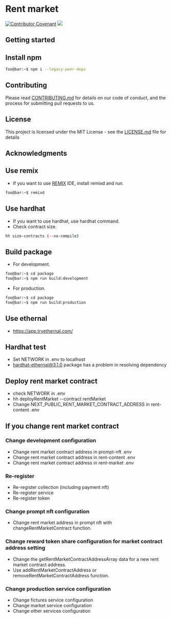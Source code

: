 # Rent market

[![Contributor Covenant](https://img.shields.io/badge/Contributor%20Covenant-2.1-4baaaa.svg)](CODE_OF_CONDUCT.md)
<a href="http://www.repostatus.org/#active"><img src="http://www.repostatus.org/badges/latest/active.svg" /></a>

## Getting started

## Install npm

```bash
foo@bar:~$ npm i --legacy-peer-deps
```

## Contributing

Please read [CONTRIBUTING.md](CONTRIBUTING.md) for details on our code of conduct, and the process for submitting pull requests to us.

## License

This project is licensed under the MIT License - see the [LICENSE.md](LICENSE.md) file for details

## Acknowledgments

## Use remix

- If you want to use [REMIX](https://remix.ethereum.org/) IDE, install remixd and run.

```bash
foo@bar:~$ remixd
```

## Use hardhat

- If you want to use hardhat, use hardhat command.
- Check contract size.

```bash
hh size-contracts (--no-compile)
```

## Build package

- For development.

```bash
foo@bar:~$ cd package
foo@bar:~$ npm run build:development
```

- For production.

```bash
foo@bar:~$ cd package
foo@bar:~$ npm run build:production
```

## Use ethernal

- https://app.tryethernal.com/

## Hardhat test

- Set NETWORK in .env to localhost
- hardhat-ethernal@3.1.0 package has a problem in resolving dependency

## Deploy rent market contract

- check NETWORK in .env
- hh deployRentMarket --contract rentMarket
- Change NEXT_PUBLIC_RENT_MARKET_CONTRACT_ADDRESS in rent-content .env

## If you change rent market contract

### Change development configuration

- Change rent market contract address in prompt-nft .env
- Change rent market contract address in rent-content .env
- Change rent market contract address in rent-market .env

### Re-register

- Re-register collection (including payment nft)
- Re-register service
- Re-register token

### Change prompt nft configuration

- Change rent market address in prompt nft with changeRentMarketContract function.

### Change reward token share configuration for market contract address setting

- Change the getRentMarketContractAddressArray data for a new rent market contract address.
- Use addRentMarketContractAddress or removeRentMarketContractAddress function.

### Change production service configuration

- Change fictures service configuration
- Change market service configuration
- Change other services configuration
